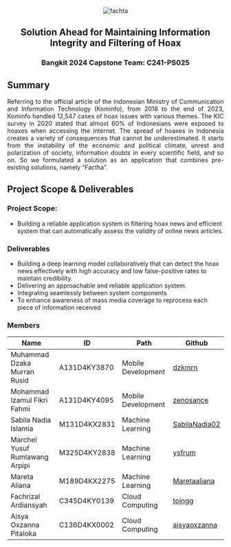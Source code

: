 <div align="center">
  <img src="https://drive.google.com/file/d/13kDIxE5TUMig34Y4kAjtk7nDXEa0FTvz/view?usp=sharing" alt="fachta" />
  <h2>Solution Ahead for Maintaining Information Integrity and Filtering of Hoax</h2>
  <h3>Bangkit 2024 Capstone Team: C241-PS025</h3>
</div>

## Summary
<div align="justify">
  Referring to the official article of the Indonesian Ministry of Communication and Information Technology (Kominfo), from 2018 to the end of 2023, Kominfo handled 12,547 cases of hoax       issues with various themes. The KIC survey in 2020 stated that almost 60% of Indonesians were exposed to hoaxes when accessing the internet. The spread of hoaxes in Indonesia creates a     variety of consequences that cannot be underestimated. It starts from the instability of the economic and political climate, unrest and polarization of society, information doubts in       every scientific field, and so on. So we formulated a solution as an application that combines pre-existing solutions, namely “Factha”.
</div>

## Project Scope & Deliverables
### Project Scope:
- Building a reliable application system in filtering hoax news and efficient system that can automatically assess the validity of online news articles.
### Deliverables
- Building a deep learning model collaboratively that can detect the hoax news effectively with high accuracy and low false-positive rates to maintain credibility.
- Delivering an approachable and reliable application system.
- Integrating seamlessly between system components
- To enhance awareness of mass media coverage to reprocess each piece of information received

### Members

| Name                           | ID             | Path                | Github                                             |
|--------------------------------|----------------|---------------------|----------------------------------------------------|
| Muhammad Dzaka Murran Rusid    | A131D4KY3870   | Mobile Development  | [dzkmrn](https://github.com/dzkmrn)                |
| Mohammad Izamul Fikri Fahmi    | A131D4KY4095   | Mobile Development  | [zenosance](https://github.com/zenosance/)         |
| Sabila Nadia Islamia           | M131D4KX2831   | Machine Learning    | [SabilaNadia02](https://github.com/SabilaNadia02/) |
| Marchel Yusuf Rumlawang Arpipi | M325D4KY2838   | Machine Learning    | [ysfrum](https://github.com/ysfrum)                |
| Mareta Aliana                  | M189D4KX2275   | Machine Learning    | [Maretaaliana](https://github.com/Maretaaliana)    |
| Fachrizal Ardiansyah           | C345D4KY0139   | Cloud Computing     | [toingg](https://github.com/toingg)                |
| Aisya Oxzanna Pitaloka         | C136D4KX0002   | Cloud Computing     | [aisyaoxzanna](https://github.com/aisyaoxzanna)    |
